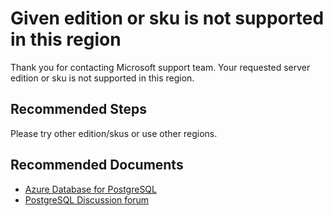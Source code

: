 <properties
	pageTitle="Edition or Sku Not Supported"
	description="The given edition or sku is not supported in this region."
	infoBubbleText="Your server edition or sku is not supported in this region. See details on the right"
	service="microsoft.dbforpostgresql"
	resource="dbforpostgresql"
	authors="Xin-Cheng"
	ms.author="chengxin"
	displayOrder="100"
	articleId="dbforpostgresql-asc-operation-skunotsupported"
	diagnosticScenario="OrcasPostgresOperationFailure"
	selfHelpType="rca"
	supportTopicIds="32639966, 32639980, 32639988, 32639998, 32640024, 32640028"
	resourceTags="windows, linux"
	productPesIds="16222"
	cloudEnvironments="public"
/>

# Given edition or sku is not supported in this region

<!--issueDescription-->
Thank you for contacting Microsoft support team. Your requested server edition or sku is not supported in this region.
<!--/issueDescription-->
## **Recommended Steps**

Please try other edition/skus or use other regions.

## **Recommended Documents**
* [Azure Database for PostgreSQL](https://azure.microsoft.com/services/postgresql/)
* [PostgreSQL Discussion forum](https://social.msdn.microsoft.com/Forums/en-us/home?forum=AzureDatabaseforPostgreSQL)
